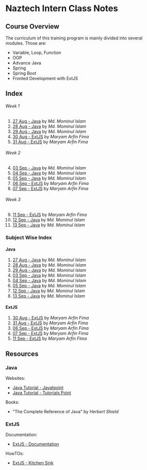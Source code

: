 # Naztech Intern Class Notes

## Course Overview

The curriculum of this training program is mainly divided into several modules. Those are:

- Variable, Loop, Function
- OOP
- Advance Java
- Spring
- Spring Boot
- Fronted Development with ExtJS

## Index

###### Week 1

1. [27 Aug - Java](./JAVA/Day%2001%20-%2027%20Aug%20-%20Java/index.md) by _Md. Mominul Islam_
2. [28 Aug - Java](./JAVA/Day%2002%20-%2028%20Aug%20-%20Java/index.md) by _Md. Mominul Islam_
3. [29 Aug - Java](./JAVA/Day%2003%20-%2029%20Aug%20-%20Java/index.md) by _Md. Mominul Islam_
4. [30 Aug - ExtJS](./ExtJS/Day%2001%20-%2030%20Aug%20-%20ExtJS/) by _Maryam Arfin Fima_
5. [31 Aug - ExtJS](./ExtJS/Day%2002%20-%2031%20Aug%20-%20ExtJS/) by _Maryam Arfin Fima_

###### Week 2

4. [03 Sep - Java](./JAVA/Day%2004%20-%2003%20Sep%20-%20Java/) by _Md. Mominul Islam_
5. [04 Sep - Java](./JAVA/Day%2005%20-%2004%20Sep%20-%20Java/) by _Md. Mominul Islam_
6. [05 Sep - Java](./JAVA/Day%2006%20-%2005%20Sep%20-%20Java/) by _Md. Mominul Islam_
7. [06 Sep - ExtJS](./ExtJS/Day%2003%20-%2006%20Sep%20-%20ExtJS/) by _Maryam Arfin Fima_
8. [07 Sep - ExtJS](./ExtJS/Day%2004%20-%2007%20Sep%20-%20ExtJS/) by _Maryam Arfin Fima_

###### Week 3

9. [11 Sep - ExtJS](./ExtJS/Day%2005%20-%2011%20Sep%20-%20ExtJS/) by _Maryam Arfin Fima_
10. [12 Sep - Java](./JAVA/Day%2007%20-%2012%20Sep%20-%20Java/) by _Md. Mominul Islam_
11. [13 Sep - Java](./JAVA/Day%2008%20-%2013%20Sep%20-%20Java/) by _Md. Mominul Islam_

### Subject Wise Index

#### Java

1. [27 Aug - Java](./JAVA/Day%2001%20-%2027%20Aug%20-%20Java/) by _Md. Mominul Islam_
2. [28 Aug - Java](./JAVA/Day%2002%20-%2028%20Aug%20-%20Java/) by _Md. Mominul Islam_
3. [29 Aug - Java](./JAVA/Day%2003%20-%2029%20Aug%20-%20Java/) by _Md. Mominul Islam_
4. [03 Sep - Java](./JAVA/Day%2004%20-%2003%20Sep%20-%20Java/) by _Md. Mominul Islam_
5. [04 Sep - Java](./JAVA/Day%2005%20-%2004%20Sep%20-%20Java/) by _Md. Mominul Islam_
6. [05 Sep - Java](./JAVA/Day%2006%20-%2005%20Sep%20-%20Java/) by _Md. Mominul Islam_
7. [12 Sep - Java](./JAVA/Day%2007%20-%2012%20Sep%20-%20Java/) by _Md. Mominul Islam_
8. [13 Sep - Java](./JAVA/Day%2008%20-%2013%20Sep%20-%20Java/) by _Md. Mominul Islam_

#### ExtJS

1. [30 Aug - ExtJS](./ExtJS/Day%2001%20-%2030%20Aug%20-%20ExtJS/) by _Maryam Arfin Fima_
2. [31 Aug - ExtJS](./ExtJS/Day%2002%20-%2031%20Aug%20-%20ExtJS/) by _Maryam Arfin Fima_
3. [06 Sep - ExtJS](./ExtJS/Day%2003%20-%2006%20Sep%20-%20ExtJS/) by _Maryam Arfin Fima_
4. [07 Sep - ExtJS](./ExtJS/Day%2004%20-%2007%20Sep%20-%20ExtJS/) by _Maryam Arfin Fima_
5. [11 Sep - ExtJS](./ExtJS/Day%2005%20-%2011%20Sep%20-%20ExtJS/) by _Maryam Arfin Fima_

## Resources

### Java

Websites:

- [Java Tutorial - Javatpoint](https://www.javatpoint.com/java-tutorial)
- [Java Tutorial - Tutorials Point](https://www.tutorialspoint.com/java/index.htm)

Books:

- "The Complete Reference of Java" by _Herbert Shield_

### ExtJS

Documentation:

- [ExtJS - Documentation](https://docs.sencha.com/extjs/6.2.0/)

HowTOs:

- [ExtJS - Kitchen Sink](https://examples.sencha.com/extjs/6.6.0/examples/kitchensink/frame-index.html?modern#all)
